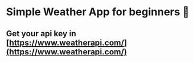 # Simple Weather App for beginners 🥰

## Get your api key in [https://www.weatherapi.com/](https://www.weatherapi.com/)